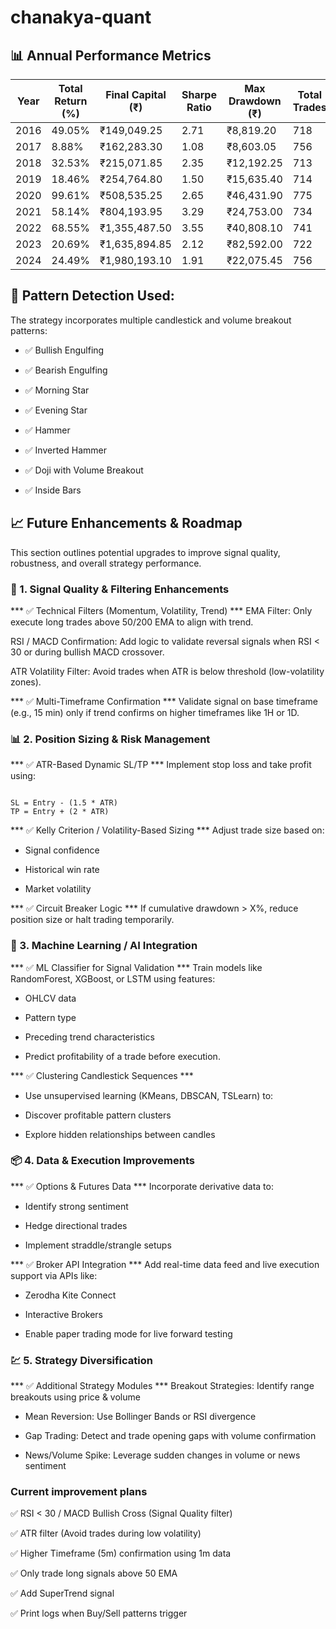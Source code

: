 # chanakya-quant

## 📊 Annual Performance Metrics
| Year | Total Return (%) | Final Capital (₹) | Sharpe Ratio | Max Drawdown (₹) | Total Trades |
| ---- | ---------------- | ----------------- | ------------ | ---------------- | ------------ |
| 2016 | 49.05%           | ₹149,049.25       | 2.71         | ₹8,819.20        | 718          |
| 2017 | 8.88%            | ₹162,283.30       | 1.08         | ₹8,603.05        | 756          |
| 2018 | 32.53%           | ₹215,071.85       | 2.35         | ₹12,192.25       | 713          |
| 2019 | 18.46%           | ₹254,764.80       | 1.50         | ₹15,635.40       | 714          |
| 2020 | 99.61%           | ₹508,535.25       | 2.65         | ₹46,431.90       | 775          |
| 2021 | 58.14%           | ₹804,193.95       | 3.29         | ₹24,753.00       | 734          |
| 2022 | 68.55%           | ₹1,355,487.50     | 3.55         | ₹40,808.10       | 741          |
| 2023 | 20.69%           | ₹1,635,894.85     | 2.12         | ₹82,592.00       | 722          |
| 2024 | 24.49%           | ₹1,980,193.10     | 1.91         | ₹22,075.45       | 756          |


## 📌 Pattern Detection Used:
The strategy incorporates multiple candlestick and volume breakout patterns:

* ✅ Bullish Engulfing

* ✅ Bearish Engulfing

* ✅ Morning Star

* ✅ Evening Star

* ✅ Hammer

* ✅ Inverted Hammer

* ✅ Doji with Volume Breakout

* ✅ Inside Bars


## 📈 Future Enhancements & Roadmap
This section outlines potential upgrades to improve signal quality, robustness, and overall strategy performance.

### 🔧 1. Signal Quality & Filtering Enhancements
*** ✅ Technical Filters (Momentum, Volatility, Trend) ***
EMA Filter: Only execute long trades above 50/200 EMA to align with trend.

RSI / MACD Confirmation: Add logic to validate reversal signals when RSI < 30 or during bullish MACD crossover.

ATR Volatility Filter: Avoid trades when ATR is below threshold (low-volatility zones).

*** ✅ Multi-Timeframe Confirmation ***
Validate signal on base timeframe (e.g., 15 min) only if trend confirms on higher timeframes like 1H or 1D.

### 📊 2. Position Sizing & Risk Management
*** ✅ ATR-Based Dynamic SL/TP ***
Implement stop loss and take profit using:

```

SL = Entry - (1.5 * ATR)
TP = Entry + (2 * ATR)

```
*** ✅ Kelly Criterion / Volatility-Based Sizing *** 
Adjust trade size based on:

* Signal confidence

* Historical win rate

* Market volatility

*** ✅ Circuit Breaker Logic *** 
If cumulative drawdown > X%, reduce position size or halt trading temporarily.

### 🧠 3. Machine Learning / AI Integration
*** ✅ ML Classifier for Signal Validation *** 
Train models like RandomForest, XGBoost, or LSTM using features:

* OHLCV data

* Pattern type

* Preceding trend characteristics

* Predict profitability of a trade before execution.

*** ✅ Clustering Candlestick Sequences *** 
* Use unsupervised learning (KMeans, DBSCAN, TSLearn) to:

* Discover profitable pattern clusters

* Explore hidden relationships between candles

### 📦 4. Data & Execution Improvements
*** ✅ Options & Futures Data *** 
Incorporate derivative data to:

* Identify strong sentiment

* Hedge directional trades

* Implement straddle/strangle setups

*** ✅ Broker API Integration *** 
Add real-time data feed and live execution support via APIs like:

* Zerodha Kite Connect

* Interactive Brokers

* Enable paper trading mode for live forward testing

### 💹 5. Strategy Diversification
*** ✅ Additional Strategy Modules *** 
Breakout Strategies: Identify range breakouts using price & volume

* Mean Reversion: Use Bollinger Bands or RSI divergence

* Gap Trading: Detect and trade opening gaps with volume confirmation

* News/Volume Spike: Leverage sudden changes in volume or news sentiment



### Current improvement plans

✅ RSI < 30 / MACD Bullish Cross (Signal Quality filter)

✅ ATR filter (Avoid trades during low volatility)

✅ Higher Timeframe (5m) confirmation using 1m data

✅ Only trade long signals above 50 EMA

✅ Add SuperTrend signal

✅ Print logs when Buy/Sell patterns trigger
